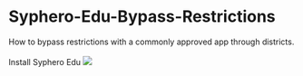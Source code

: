 # Syphero-Edu-Bypass-Restrictions
How to bypass restrictions with a commonly approved app through districts.
<br>
<br>
Install Syphero Edu <img src="https://cdn-icons-png.flaticon.com/512/0/532.png">

